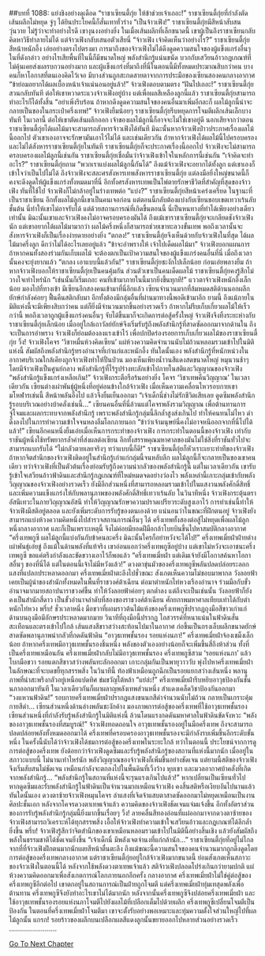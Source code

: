 ##บทที่ 1088: แย่งชิงอย่างดุเดือด
“ราชาเซียนตี้กุ่ย ให้ข้าช่วยเจ้าเถอะ!”
ราชาเซียนตี้กุ่ยที่กำลังตัดเส้นผลึกไม่หยุด จู่ๆ ได้ยินประโยคนี้ก็สั่นเทาทั่วร่าง
“เป็นจ้าวเฟิง!”
ราชาเซียนตี้กุ่ยมีสีหน้าสับสนวุ่นวาย ไม่รู้ว่าจะทำอย่างไรดี
เขางุนงงอย่างยิ่ง ในเมื่อเส้นผลึกที่เล็กขนาดนี้ เขาผู้เป็นถึงราชาเซียนกลับคิดหาวิธีทำลายไม่ได้ แต่จ้าวเฟิงกลับเสนอตัวเสียนี่
“จ้าวเฟิง เจ้าคิดเห็นว่าอย่างไร?”
ราชาเซียนตี้กุ่ยสีหน้าหนักอึ้ง เอ่ยอย่างตรงไปตรงมา
การมาถึงของจ้าวเฟิงไม่ได้ดึงดูดความสนใจของผู้แข็งแกร่งอื่นๆ ในที่ดังกล่าว อย่างไรเสียพื้นที่ในนี้ก็มีขนาดใหญ่ พลังสำนึกรู้แน่นขนัด บวกกับเสวียนอ้าวกฎเกณฑ์ที่ไม่คุ้นเคยส่งผลรบกวนอย่างมาก และผู้แข็งแกร่งที่มาถึงที่นี่ในตอนนี้มีทั้งหมดประมาณสิบกว่าคน
บางคนก็หาโอกาสที่ตนเองคิดไว้เจอ มีบางส่วนถูกสะกดสายตาจากการประมือของเซียนสองคนกลางอากาศ
“ข้าย่อมอยากได้ผลเบื้องหน้าเจ้าแน่นอนอยู่แล้ว!”
จ้าวเฟิงตอบตามตรง
“ฝันไปเถอะ!”
ราชาเซียนตี้กุ่ยสวนกลับทันที
ต่อให้เขาหวาดระแวงจ้าวเฟิงอยู่บ้าง แต่เพื่อผลสีเหลืองลูกนี้แล้ว ราชาเซียนตี้กุ่ยสามารถทำอะไรก็ได้ทั้งสิ้น
“อย่าเพิ่งรีบร้อน ถ้าหากดึงดูดความสนใจของคนอื่นมาเพิ่มอีกละก็ ผลไม้ลูกนี้น่าจะกลายเป็นของในกระเป๋าครึ่งเทพ!”
จ้าวเฟิงยิ้มน้อยๆ
ราชาเซียนตี้กุ่ยรีบหยุดการโจมตีผลึกเส้นเล็กบางทันที ในเวลานี้ ต่อให้เขาตัดเส้นผลึกออก เจ้าของผลไม้ลูกนี้ก็อาจจะไม่ใช่เขาอยู่ดี
นอกเสียจากว่าตอนราชาเซียนตี้กุ่ยได้ผลไม้มาจะสามารถสังหารจ้าวเฟิงได้ทันที มิฉะนั้นหากจ้าวเฟิงป่าวประกาศเรื่องผลไม้นี้ออกไป ตัวเขาเองอาจจะรักษามันเอาไว้ไม่ได้
และเช่นเดียวกัน ถ้าหากจ้าวเฟิงได้ผลไม้นี้ไปครอบครอง และไม่ได้สังหารราชาเซียนตี้กุ่ยในทันที ราชาเซียนตี้กุ่ยก็จะประกาศเรื่องนี้ออกไป จ้าวเฟิงจะไม่สามารถครอบครองผลไม้ลูกนี้เช่นกัน
ราชาเซียนตี้กุ่ยเชื่อมั่นว่าจ้าวเฟิงเข้าใจในหลักการนี้เช่นกัน
“เจ้าคิดจะทำอะไร?”
ราชาเซียนตี้กุ่ยถาม
“พวกเราแบ่งผลไม้ลูกนี้กันได้”
ถึงแม้จ้าวเฟิงจะอยากได้ทั้งลูก แต่เขาเองก็เข้าใจว่าเป็นไปไม่ได้
ถึงจ้าวเฟิงจะสละศรสังหารเทพสังหารราชาเซียนตี้กุ่ย แต่ลงมือยิ่งใหญ่ขนาดนี้ก็คงจะดึงดูดให้ผู้แข็งแกร่งทั้งหมดมาที่นี่
อีกทั้งศรสังหารเทพเป็นไพ่ตายรักษาชีวิตที่สำคัญที่สุดของจ้าวเฟิง ทันที่ใช้ไป จ้าวเฟิงก็ไม่กล้าอยู่ในร่างเทพต่อ
“แบ่ง?”
ราชาเซียนตี้กุ่ยสีหน้าเคร่งเครียด
ในฐานะที่เป็นราชาเซียน อีกทั้งผลไม้ลูกนี้เขาเป็นคนเจอก่อน แต่ตอนนี้กลับต้องแบ่งกับเซียนขอบเขตเทวาเร้นลับชั้นต้น นี่ทำให้เขาไม่อาจรับได้
แต่ด้วยสถานการณ์ที่เกิดขึ้นตอนนี้ นี่เป็นหนทางที่ทำได้เพียงอย่างเดียวเท่านั้น
มิฉะนั้นเขาและจ้าวเฟิงคงไม่อาจครอบครองมันได้
ถึงแม้เขาราชาเซียนตี้กุ่ยจะเกลียดชังจ้าวเฟิงนัก แต่เขาอยากได้ผลไม้มามากว่า ผลไม้ครึ่งหนึ่งก็สามารถช่วยเขาทะลวงขั้นเทพ พอถึงเวลานั้นจะสังหารจ้าวเฟิงก็เป็นเรื่องง่ายดายอย่างยิ่ง
“ตกลง!”
ราชาเซียนตี้กุ่ยจึงเห็นด้วยกับจ้าวเฟิงในที่สุด
ได้ผลไม้มาครึ่งลูก ดีกว่าไม่ได้อะไรเลยอยู่แล้ว
“ข้าจะอำพรางให้ เจ้าไปเด็ดผลไม้มา”
จ้าวเฟิงบอกแผนการ
ถ้าหากคนทั้งสองร่วมกันเก็บผลไม้ จะต้องตกเป็นเป้าความสนใจของผู้แข็งแกร่งคนอื่นที่นี่ เมื่อถึงเวลานั้นคงจะยุ่งยากแล้ว
“ตกลง เอาแบบนี้แล้วกัน!”
ราชาเซียนตี้กุ่ยชะงักไปเล็กน้อย ก่อนเอ่ยพลางยิ้ม
ถ้าหากจ้าวเฟิงบอกให้ราชาเซียนตี้กุ่ยเป็นคนคุ้มกัน ส่วนตัวเขาเป็นคนเด็ดผลไม้ ราชาเซียนตี้กุ่ยคงรู้สึกไม่วางใจเท่าไหร่นัก
“เช่นนั้นก็เริ่มเถอะ คนที่เข้ามาภายในนี้มากยิ่งขึ้นทุกที!”
แววตาจ้าวเฟิงหนักอึ้งเล็กน้อย มองไปที่ทางเข้า มีเซียนอีกสองคนเข้ามาที่นี่อีกแล้ว
เซียนจำนวนมากที่ล้มหมดสติด้านนอกผลึกยักษ์กำลังค่อยๆ ฟื้นคืนสติกลับมา อีกทั้งต้องมีกลุ่มอื่นที่ผ่านมาทางนี้พอดีเข้ามาอีก
ยามนี้ ถึงแม้ภายในมิติแห่งนี้จะมีเพียงสิบกว่าคน แต่ก็ยิ่งมีจำนวนมากขึ้นอย่างรวดเร็ว
ถ้าหากไม่รีบเก็บเกี่ยวผลไม้ให้เร็วกว่านี้ พอถึงเวลาถูกผู้แข็งแกร่งคนอื่นๆ จับได้ขึ้นมาก็จะเกิดการต่อสู้ครั้งใหญ่
จ้าวเฟิงจึงทิ้งระยะห่างกับราชาเซียนตี้กุ่ยเล็กน้อย เมื่ออยู่ใกล้เถาวัลย์ยักษ์จึงเริ่มรับรู้ถึงพลังสำนึกรู้ที่สาดซัดออกมาจากด้านใน
ถึงจะเป็นการอำพราง จ้าวเฟิงก็ย่อมต้องลงแรงเข้าไว้ เพื่อปกปิดร่องรอยการเก็บเกี่ยวผลไม้ของราชาเซียนตี้กุ่ย
วิ้ง!
จ้าวเฟิงโคจร ‘วิชาหมื่นห้วงคิดเซียน’ แผ่ห้วงความคิดจำนวนนับไม่ถ้วนหลอมรวมเข้าไปในมิติแห่งนี้ สัมผัสถึงพลังสำนึกรู้ทรงอำนาจที่เก่าแก่และหนักอึ้ง
ทันใดนั้นเอง พลังสำนึกรู้ที่หนักหน่วงในอากาศบริเวณใกล้เคียงถูกจ้าวเฟิงทำให้ปั่นป่วน
มองเห็นเพียงน้ำวนสีแดงสดขนาดใหญ่ หมุนวนช้าๆ โดยมีจ้าวเฟิงเป็นศูนย์กลาง พลังสำนึกรู้ที่ไร้รูปร่างทะลักเข้าไปภายในสติและวิญญาณของจ้าวเฟิง
“พลังสำนึกรู้แข็งแกร่งเหลือเกิน!”
จ้าวเฟิงกระตือรือร้นอย่างยิ่ง โคจร ‘วิชาเทพคืนวิญญาณ’ ในเวลาเดียวกัน
เซียนต่างเผ่าพันธุ์ผู้หนึ่งที่อยู่ค่อนข้างใกล้จ้าวเฟิง เมื่อเห็นความเคลื่อนไหวรอบกายเขามโหฬารเช่นนี้ สีหน้าพลันอึ้งไป แล้วจึงยิ้มเย็นออกมา
“เจ้าเด็กนี่ช่างไม่รักชีวิตเสียเลย ดูดซึมพลังสำนึกรู้รอบบริเวณอย่างบ้าคลั่งเช่นนี้…”
เซียนคนอื่นที่นี่ล้วนแต่โคจรพลังรวมวิญญาณ เพื่อต้านทานการจู่โจมและผลกระทบจากพลังสำนึกรู้ เพราะพลังสำนึกรู้กลุ่มนี้ลึกล้ำสูงส่งเกินไป ทำให้คนทนไม่ไหว ดำดิ่งลงไปในการทำความเข้าใจจนหลงลืมโลกภายนอก
“ข้าว่าเจ้ามนุษย์นี่คงไม่อาจหนีออกจากที่นี่ไปได้แล้ว!”
เซียนอีกคนหนึ่งยิ้มเอ่ยเมื่อเห็นการกระทำของจ้าวเฟิง
การกระทำในตอนนี้ของจ้าวเฟิง เท่ากับราชันผู้หนึ่งใช้ทรัพยากรล้ำค่าที่ส่งผลต่อเซียน อีกทั้งสรรพคุณมหาศาลของมันไม่ใช่สิ่งที่ราชันทั่วไปจะสามารถแบกรับได้
“ไม่กลัวตายเลยจริงๆ ทว่าแบบนี้ก็ดี!”
ราชาเซียนตี้กุ่ยก็หัวเราะเยาะท่าทีของจ้าวเฟิง
ถ้าหากจิตสำนึกของจ้าวเฟิงติดอยู่ในสำนึกรู้เก่าแก่กลุ่มนี้จนหลับลึก ผลไม้ลูกนี้ก็จะกลายเป็นของเขาคนเดียว
ทว่าจ้าวเฟิงที่เป็นตัวต้นเรื่องย่อมรับรู้ถึงความน่ากลัวของพลังสำนึกรู้นี้
แต่ในเวลาเดียวกัน เขารับรู้เข้าใจเสวียนอ้าวฟ้าดินและสำนึกรู้กฎเกณฑ์ที่ใหม่หมดจดอย่างว่องไว พลังเหล่านี้เกาะกลุ่มเข้ากับพลังวิญญาณของจ้าวเฟิงอย่างรวดเร็ว ยังมีอีกส่วนหนึ่งที่สามารถหลอมรวมเข้าไปในแสงวนพลังศักดิ์สิทธิ์ และเพิ่มความแข็งแกร่งให้กับพลานุภาพของพลังศักดิ์สิทธิ์เทวาเร้นลับ
ในวินาทีหนึ่ง จ้าวเฟิงกระตุ้นตราอัสนีเทวะในกายวิญญาณอัสนี ทำให้วิญญาณรักษาความปราดเปรียวระดับสูงเอาไว้ การทำเช่นนี้ทำให้จ้าวเฟิงมีสติอยู่ตลอด และยังเพิ่มระดับการรับรู้ของตนเองด้วย
แน่นอนว่าในขณะที่ฝึกตนอยู่ จ้าวเฟิงยังสามารถแบ่งห้วงความคิดหนึ่งไปสำรวจสถานการณ์อื่นๆ ได้
ครึ่งเทพทั้งสองต่อสู้ไม่หยุดเพื่อผลไม้ลูกหนึ่งกลางอากาศ และก็เป็นเพราะเหตุนี้ จึงไม่ค่อยมียอดฝีมือกล้าโบยบินขึ้นไปหาสมบัติกลางอากาศ
“ครึ่งเทพกูซี ผลไม้ลูกนี้แบ่งกันกับข้าคนละครึ่ง มิฉะนั้นใครก็อย่าหวังจะได้ไป!”
ครึ่งเทพเมี่ยฝ่าฝ่ายต่างเผ่าพันธุ์เอ่ยขู่
ถึงแม้ในด้านพลังที่แท้จริง เขาอ่อนแอกว่าครึ่งเทพกูซีอยู่บ้าง แต่เขาไม่หวังจะเอาชนะครึ่งเทพกูซี ขอแค่ตรึงกำลังและขัดขวางเอาไว้ก็พอแล้ว
“ครึ่งเทพเมี่ยฝ่า แต่เดิมเจ้ายังมีโอกาสค้นหาโอกาสอื่นๆ ของที่นี่ได้ แต่ในตอนนี้เจ้าไม่มีหวังแล้ว!”
ดวงตาขุ่นมัวของครึ่งเทพกูซีพลันปลดปล่อยระลอกแสงที่แปลกประหลาดออกมา
ครึ่งเทพเมี่ยฝ่าตะลึงไปชั่วขณะ สังเกตเห็นความไม่ชอบมาพากล
วังลอยฟ้าเคยเป็นผู้นำของสำนักทั้งหมดในพื้นที่ราชวงศ์ต้าเฉียน ต่อมาตำหนักไท่หวงเรืองอำนาจ ร่วมมือกับขั้วอำนาจมากมายสถาปนาราชวงศ์ขึ้น ทำให้วังลอยฟ้าค่อยๆ ตกต่ำลง แต่ถึงจะเป็นเช่นนั้น วังลอยฟ้าก็ยังคงเป็นสำนักสี่ดาว เป็นขั้วอำนาจลำดับที่สองของราชวงศ์ต้าเฉียน ศักยภาพมหาศาลเทียบเท่าได้กับตำหนักไท่หวง
พรึ่บ!
ชั่วเวลาหนึ่ง มือขวาที่ผอมราวต้นไม้แห้งของครึ่งเทพกูซีปรากฏถุงมือสีขาวเก่าแก่ ด้านบนถุงมือมีอักษรประหลาดมากมาย
วินาทีที่ถุงมือนี้ปรากฏ ไอสวรรค์ที่หนาแน่นในฟ้าดินสั่นสะเทือนและตรงเข้าไปใกล้
เส้นแสงสีขาวสว่างสะท้อนไปมาในอากาศ ก่อขึ้นเป็นกรงเล็บผลึกขนาดยักษ์ สาดซัดพลานุภาพน่ากลัวที่กดดันฟ้าดิน
“อาวุธเทพชั้นรอง รอยแห่งนภา!”
ครึ่งเทพเมี่ยฝ่าจ้องเขม็งเล็กน้อย
ถ้าหากครึ่งเทพมีอาวุธเทพชั้นรองชิ้นหนึ่ง พลังของตัวเองอย่างน้อยก็จะเพิ่มขึ้นสี่ถึงห้าส่วน
ทั้งที่เป็นครึ่งเทพเหมือนกัน ครึ่งเทพเมี่ยฝ่ากลับไม่มีอาวุธเทพชั้นรอง
ครึ่งเทพกูซีสวม ‘รอยแห่งนภา’ แล้วโบกมือขวา รอยแตกสีขาวสว่างพลันทะลักออกมา เกาะกลุ่มกันเป็นพายุวาววับ พุ่งไปหาครึ่งเทพเมี่ยฝ่าในลักษณะที่จะบดขยี้ทุกสรรพสิ่ง
ในวินาทีนี้ ท้องฟ้าเหมือนถูกฉีกเป็นรอยแยกสว่างเส้นหนึ่ง พลานุภาพที่น่าสะพรึงกลัวอยู่เหนือแปดทิศ ข่มขวัญใต้หล้า
“แย่ล่ะ!”
ครึ่งเทพเมี่ยฝ่ารีบหยิบอาวุธป้องกันชั้นนภาออกมาทันที ในเวลาเดียวกันก็เผาผลาญพลังเทพส่วนหนึ่ง สำแดงเคล็ดวิชาป้องกันออกมา
“วงแหวนฟ้าดิน!”
รอบกายครึ่งเทพเมี่ยฝ่าปรากฏแสงขนนกสีดำจำนวนนับไม่ถ้วน กลายเป็นเกราะคุ้มกายสีดำ…
เซียนส่วนหนึ่งด้านล่างพลันชะงักค้าง มองภาพการต่อสู้ของครึ่งเทพที่ใช้อาวุธเทพชั้นรอง
เซียนส่วนหนึ่งที่กำลังรับรู้พลังสำนึกรู้ในมิติแห่งนี้ ล้วนโดนแรงกดดันมหาศาลในฟ้าดินขัดจังหวะ
“พลังของอาวุธเทพชั้นรองที่สมบูรณ์!”
จ้าวเฟิงทอดถอนใจ
อาวุธเทพชั้นรองอยู่ในมือครึ่งเทพ ถึงจะสามารถปลดปล่อยพลังทั้งหมดออกมาได้ ครึ่งเทพที่ครอบครองอาวุธเทพชั้นรองจะมีกำลังรบเพิ่มขึ้นอีกระดับขั้นหนึ่ง
ในครั้งนี้นับได้ว่าจ้าวเฟิงได้ชมการต่อสู้ของครึ่งเทพในระยะใกล้
ทว่าในตอนนี้ ประโยชน์จากการดูการต่อสู้ของครึ่งเทพ ยังด้อยกว่าจ้าวเฟิงดูดซึมและรับรู้พลังสำนึกรู้ของสถานที่แห่งนี้มากนัก
เมื่ออยู่ในสภาวะแบบนี้ ไม่นานเท่าไหร่นัก พลังวิญญาณของจ้าวเฟิงก็เพิ่มขึ้นอย่างชัดเจน
แต่ยามนี้สติของจ้าวเฟิงจึงเริ่มสับสนไม่ชัดเจน เหมือนกำลังจะตกลงไปในพื้นดินที่เวิ้งว้าง หุบเขา และมวลอากาศบ้าคลั่งที่เกิดจากพลังสำนึกรู้...
“พลังสำนึกรู้ในสถานที่แห่งนี้จะรุนแรงเกินไปแล้ว!”
หากเปลี่ยนเป็นเซียนทั่วไป หากดูดซึมและรับพลังสำนึกรู้ในฟ้าดินเป็นจำนวนมากเหมือนจ้าวเฟิง คงสิ้นสติหรือเงียบงันไปนานแล้ว
ทันใดนั้นเอง ดวงตาซ้ายจ้าวเฟิงหมุนโคจร ลำแสงที่เจิดจ้าแสบตาสาดซัดออกมาไม่หยุดเหมือนเป็นงานศิลปะชั้นเอก
หลังจากโคจรดวงตาเทพเจ้าแล้ว ความคิดของจ้าวเฟิงชัดเจนแจ่มแจ้งขึ้น อีกทั้งอัตราส่วนของการรับรู้พลังสำนึกรู้กลุ่มนี้ยิ่งมากขึ้นเรื่อยๆ
วิ้ง!
ลายคลื่นสีทองอ่อนที่แผ่ออกมาจากดวงตาซ้ายของจ้าวเฟิงสามารถวิเคราะห์ได้ทุกสรรพสิ่ง เอื้อให้จ้าวเฟิงทำความเข้าใจเสวียนอ้าวและกฎเกณฑ์ได้ลึกล้ำยิ่งขึ้น
พรึ่บ!
จ้าวเฟิงรู้สึกว่าจิตสำนึกของเขาเหมือนหลอมรวมเข้าไปในมิตินี้อย่างสิ้นเชิง แล้วยังสัมผัสถึงพลังในธรรมชาติได้ชัดเจนยิ่งขึ้น
“เจ้าเด็กนี่ มีพลังเจตจำนงที่แก่กล้านัก…”
ราชาเซียนตี้กุ่ยที่อยู่ไม่ไกลจากที่ที่จ้าวเฟิงฝึกตนมากนักเผยสีหน้าตื่นตะลึง
ถึงแม้ขณะนี้ความสนใจของคนจำนวนมากถูกดึงดูดโดยการต่อสู้ของครึ่งเทพกลางอากาศ แต่ราชาเซียนตี้กุ่ยอยู่ใกล้จ้าวเฟิงมากขนาดนี้ ย่อมสังเกตเห็นสภาวะของจ้าวเฟิงในตอนนี้ได้
หลังจากใช้พลังดวงตาเทพเจ้าแล้ว สติจ้าวเฟิงปลอดโปร่งเกินกว่ายามปกติ แผ่ห้วงความคิดออกมาเพื่อสังเกตการณ์โลกภายนอกอีกครั้ง
กลางอากาศ ครึ่งเทพเมี่ยฝ่าไม่ใช่คู่ต่อสู้ของครึ่งเทพกูซีอีกต่อไป เขาตกอยู่ในสถานการณ์เป็นฝ่ายถูกโจมตี แต่ครึ่งเทพเมี่ยฝ่าทุ่มเทสุดพลังเพื่อต้านทาน ครึ่งเทพกูซีจึงยังทำอะไรเขาไม่ได้มากนัก
หลังจากนั้นครึ่งเทพกูซีจึงปล่อยครึ่งเทพเมี่ยฝ่า และใช้อาวุธเทพชั้นรองรอยแห่งนภาโจมตีไปยังผลไม้ที่เปลือกเต็มไปด้วยผลึก
ครึ่งเทพกูซีเปลี่ยนโจมตีเป็นป้องกัน ในตอนที่ครึ่งเทพเมี่ยฝ่าโจมตีมา เขาจะตั้งรับอย่างพอเหมาะและทุ่มความตั้งใจส่วนใหญ่ไปที่ผลไม้ลูกนั้น
แกรก!
รอยร้าวของผลึกบนเปลือกผลสีแดงลูกนั้นขยายออกไปหลายส่วนอย่างรวดเร็ว
........................


[Go To Next Chapter]( ./326.md)